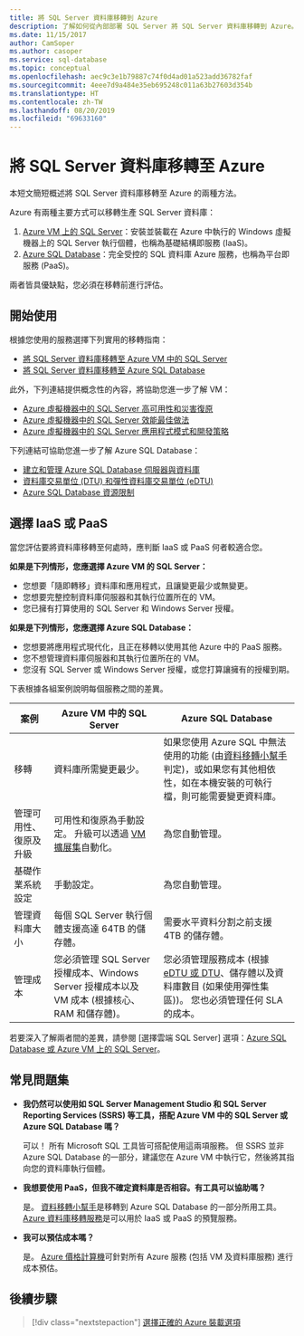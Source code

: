 ```yaml
---
title: 將 SQL Server 資料庫移轉到 Azure
description: 了解如何從內部部署 SQL Server 將 SQL Server 資料庫移轉到 Azure。
ms.date: 11/15/2017
author: CamSoper
ms.author: casoper
ms.service: sql-database
ms.topic: conceptual
ms.openlocfilehash: aec9c3e1b79887c74f0d4ad01a523add36782faf
ms.sourcegitcommit: 4eee7d9a484e35eb695248c011a63b27603d354b
ms.translationtype: HT
ms.contentlocale: zh-TW
ms.lasthandoff: 08/20/2019
ms.locfileid: "69633160"
---
```

# <a name="migrate-a-sql-server-database-to-azure"></a>將 SQL Server 資料庫移轉至 Azure

本短文簡短概述將 SQL Server 資料庫移轉至 Azure 的兩種方法。

Azure 有兩種主要方式可以移轉生產 SQL Server 資料庫：

1. [Azure VM 上的 SQL Server](https://docs.microsoft.com/azure/virtual-machines/windows/sql/virtual-machines-windows-sql-server-iaas-overview)：安裝並裝載在 Azure 中執行的 Windows 虛擬機器上的 SQL Server 執行個體，也稱為基礎結構即服務 (IaaS)。
2. [Azure SQL Database](https://docs.microsoft.com/azure/sql-database/sql-database-technical-overview)：完全受控的 SQL 資料庫 Azure 服務，也稱為平台即服務 (PaaS)。

兩者皆具優缺點，您必須在移轉前進行評估。

## <a name="get-started"></a>開始使用

根據您使用的服務選擇下列實用的移轉指南：

* [將 SQL Server 資料庫移轉至 Azure VM 中的 SQL Server](https://docs.microsoft.com/azure/virtual-machines/windows/sql/virtual-machines-windows-migrate-sql)
* [將 SQL Server 資料庫移轉至 Azure SQL Database](https://docs.microsoft.com/azure/sql-database/sql-database-migrate-your-sql-server-database)

此外，下列連結提供概念性的內容，將協助您進一步了解 VM：

* [Azure 虛擬機器中的 SQL Server 高可用性和災害復原](https://docs.microsoft.com/azure/virtual-machines/windows/sql/virtual-machines-windows-sql-high-availability-dr)
* [Azure 虛擬機器中的 SQL Server 效能最佳做法](https://docs.microsoft.com/azure/virtual-machines/windows/sql/virtual-machines-windows-sql-performance)
* [Azure 虛擬機器中的 SQL Server 應用程式模式和開發策略](https://docs.microsoft.com/azure/virtual-machines/windows/sql/virtual-machines-windows-sql-server-app-patterns-dev-strategies)

下列連結可協助您進一步了解 Azure SQL Database：

* [建立和管理 Azure SQL Database 伺服器與資料庫](https://docs.microsoft.com/azure/sql-database/sql-database-servers-databases)
* [資料庫交易單位 (DTU) 和彈性資料庫交易單位 (eDTU)](https://docs.microsoft.com/azure/sql-database/sql-database-what-is-a-dtu)
* [Azure SQL Database 資源限制](https://docs.microsoft.com/azure/sql-database/sql-database-resource-limits)

## <a name="choosing-iaas-or-paas"></a>選擇 IaaS 或 PaaS

當您評估要將資料庫移轉至何處時，應判斷 IaaS 或 PaaS 何者較適合您。

**如果是下列情形，您應選擇 Azure VM 的 SQL Server：**

* 您想要「隨即轉移」資料庫和應用程式，且讓變更最少或無變更。
* 您想要完整控制資料庫伺服器和其執行位置所在的 VM。
* 您已擁有打算使用的 SQL Server 和 Windows Server 授權。

**如果是下列情形，您應選擇 Azure SQL Database：**

* 您想要將應用程式現代化，且正在移轉以使用其他 Azure 中的 PaaS 服務。
* 您不想管理資料庫伺服器和其執行位置所在的 VM。
* 您沒有 SQL Server 或 Windows Server 授權，或您打算讓擁有的授權到期。

下表根據各組案例說明每個服務之間的差異。

| 案例 | Azure VM 中的 SQL Server | Azure SQL Database |
|----------|-------------------------|--------------------|
| 移轉 | 資料庫所需變更最少。 | 如果您使用 Azure SQL 中無法使用的功能 (由[資料移轉小幫手](https://www.microsoft.com/download/details.aspx?id=53595)判定)，或如果您有其他相依性，如在本機安裝的可執行檔，則可能需要變更資料庫。|
| 管理可用性、復原及升級 | 可用性和復原為手動設定。 升級可以透過 [VM 擴展集](https://docs.microsoft.com/azure/virtual-machine-scale-sets/virtual-machine-scale-sets-automatic-upgrade)自動化。 | 為您自動管理。 |
| 基礎作業系統設定 | 手動設定。 | 為您自動管理。 |
| 管理資料庫大小 | 每個 SQL Server 執行個體支援高達 64TB 的儲存體。 | 需要水平資料分割之前支援 4TB 的儲存體。 |
| 管理成本 | 您必須管理 SQL Server 授權成本、Windows Server 授權成本以及 VM 成本 (根據核心、RAM 和儲存體)。 | 您必須管理服務成本 (根據 [eDTU 或 DTU](https://docs.microsoft.com/azure/sql-database/sql-database-what-is-a-dtu)、儲存體以及資料庫數目 (如果使用彈性集區))。  您也必須管理任何 SLA 的成本。 |

若要深入了解兩者間的差異，請參閱 [選擇雲端 SQL Server] 選項：[Azure SQL Database 或 Azure VM 上的 SQL Server](https://docs.microsoft.com/azure/sql-database/sql-database-paas-vs-sql-server-iaas)。

## <a name="faq"></a>常見問題集

* **我仍然可以使用如 SQL Server Management Studio 和 SQL Server Reporting Services (SSRS) 等工具，搭配 Azure VM 中的 SQL Server 或 Azure SQL Database 嗎？**

    可以！ 所有 Microsoft SQL 工具皆可搭配使用這兩項服務。 但 SSRS 並非 Azure SQL Database 的一部分，建議您在 Azure VM 中執行它，然後將其指向您的資料庫執行個體。

* **我想要使用 PaaS，但我不確定資料庫是否相容。有工具可以協助嗎？**

    是。 [資料移轉小幫手](https://www.microsoft.com/download/details.aspx?id=53595)是移轉到 Azure SQL Database 的一部分所用工具。  [Azure 資料庫移轉服務](https://azure.microsoft.com/campaigns/database-migration/)是可以用於 IaaS 或 PaaS 的預覽服務。

* **我可以預估成本嗎？**

    是。  [Azure 價格計算機](https://azure.microsoft.com/pricing/calculator/)可針對所有 Azure 服務 (包括 VM 及資料庫服務) 進行成本預估。

## <a name="next-steps"></a>後續步驟

> [!div class="nextstepaction"]
> [選擇正確的 Azure 裝載選項](dotnet-howto-choose-migration.md)
